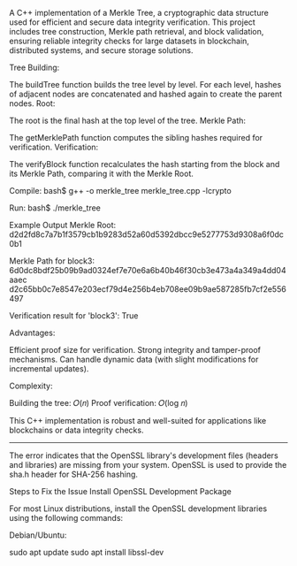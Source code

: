 A C++ implementation of a Merkle Tree, a cryptographic data structure used for efficient and secure data integrity verification. This project includes tree construction, Merkle path retrieval, and block validation, ensuring reliable integrity checks for large datasets in blockchain, distributed systems, and secure storage solutions.


Tree Building:

The buildTree function builds the tree level by level.
For each level, hashes of adjacent nodes are concatenated and hashed again to create the parent nodes.
Root:

The root is the final hash at the top level of the tree.
Merkle Path:

The getMerklePath function computes the sibling hashes required for verification.
Verification:

The verifyBlock function recalculates the hash starting from the block and its Merkle Path, comparing it with the Merkle Root.

Compile:
bash$ g++ -o merkle_tree merkle_tree.cpp -lcrypto

Run:
bash$ ./merkle_tree

Example Output
Merkle Root: d2d2fd8c7a7b1f3579cb1b9283d52a60d5392dbcc9e5277753d9308a6f0dc0b1

Merkle Path for block3: 6d0dc8bdf25b09b9ad0324ef7e70e6a6b40b46f30cb3e473a4a349a4dd04aaec d2c65bb0c7e8547e203ecf79d4e256b4eb708ee09b9ae587285fb7cf2e556497 

Verification result for 'block3': True

Advantages:

Efficient proof size for verification.
Strong integrity and tamper-proof mechanisms.
Can handle dynamic data (with slight modifications for incremental updates).

Complexity:

Building the tree: 𝑂(𝑛)
Proof verification: 𝑂(log 𝑛)

This C++ implementation is robust and well-suited for applications like blockchains or data integrity checks.


------------------------------------------------------------------------------------------------------------------

The error indicates that the OpenSSL library's development files (headers and libraries) are missing from your system. OpenSSL is used to provide the sha.h header for SHA-256 hashing.

Steps to Fix the Issue
Install OpenSSL Development Package

For most Linux distributions, install the OpenSSL development libraries using the following commands:

Debian/Ubuntu:

sudo apt update
sudo apt install libssl-dev


